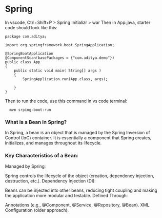# Spring
In vscode, Ctrl+Shift+P > Spring Initializr > war
Then in App.java, starter code should look like this:
```
package com.aditya;

import org.springframework.boot.SpringApplication;

@SpringBootApplication
@ComponentScan(basePackages = {"com.aditya.demo"})
public class App 
{
    public static void main( String[] args )
    {
        SpringApplication.run(App.class, args);
        
    }
}

```
Then to run the code, use this command in vs code terminal:
```
  mvn srping-boot:run
```
### What is a Bean in Spring?
In Spring, a bean is an object that is managed by the Spring Inversion of Control (IoC) container. It is essentially a component that Spring creates, initializes, and manages throughout its lifecycle.

### Key Characteristics of a Bean:
Managed by Spring:

Spring controls the lifecycle of the object (creation, dependency injection, destruction, etc.).
Dependency Injection (DI):

Beans can be injected into other beans, reducing tight coupling and making the application more modular and testable.
Defined Through:

Annotations (e.g., @Component, @Service, @Repository, @Bean).
XML Configuration (older approach).


